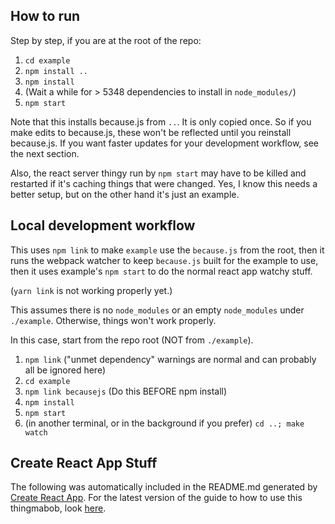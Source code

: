 How to run
----------

Step by step, if you are at the root of the repo:
1. `cd example`
2. `npm install ..`
2. `npm install`
3. (Wait a while for > 5348 dependencies to install in `node_modules/`)
4. `npm start`

Note that this installs because.js from `..`. It is only copied once.
So if you make edits to because.js, these won't be reflected until you
reinstall because.js. If you want faster updates for your development workflow,
see the next section.

Also, the react server thingy run by `npm start` may have to be killed and
restarted if it's caching things that were changed. Yes, I know this needs a
better setup, but on the other hand it's just an example.


Local development workflow
--------------------------

This uses `npm link` to make `example` use the `because.js` from the root, then
it runs the webpack watcher to keep `because.js` built for the example to use,
then it uses example's `npm start` to do the normal react app watchy stuff.

(`yarn link` is not working properly yet.)

This assumes there is no `node_modules` or an empty `node_modules` under
`./example`. Otherwise, things won't work properly.

In this case, start from the repo root (NOT from `./example`).

1. `npm link`
   ("unmet dependency" warnings are normal and can probably all be ignored
     here)
2. `cd example`
3. `npm link becausejs`
   (Do this BEFORE npm install)
4. `npm install`
5. `npm start`
5. (in another terminal, or in the background if you prefer) 
   `cd ..; make watch`


Create React App Stuff
----------------------

The following was automatically included in the README.md generated by
[Create React App](https://github.com/facebookincubator/create-react-app).
For the latest version of the guide to how to use this thingmabob, look
[here](https://github.com/facebookincubator/create-react-app/blob/master/packages/react-scripts/template/README.md).
